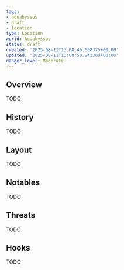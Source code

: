 ```yaml
---
tags:
- aquabyssos
- draft
- location
type: Location
world: Aquabyssos
status: draft
created: '2025-08-11T13:08:46.608375+00:00'
updated: '2025-08-11T13:08:50.842300+00:00'
danger_level: Moderate
---
```



## Overview

TODO
## History

TODO
## Layout

TODO
## Notables

TODO
## Threats

TODO
## Hooks

TODO
